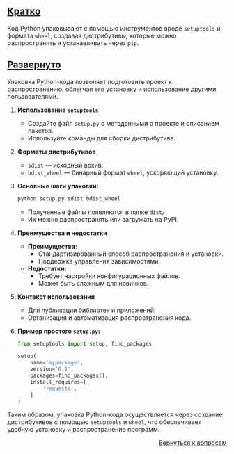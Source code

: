 ## <u>Кратко</u>

Код Python упаковывают с помощью инструментов вроде `setuptools` и формата `wheel`, создавая дистрибутивы, которые можно
распространять и устанавливать через `pip`.

## <u>Развернуто</u>

Упаковка Python-кода позволяет подготовить проект к распространению, облегчая его установку и использование другими
пользователями.

1. **Использование `setuptools`**
    - Создайте файл `setup.py` с метаданными о проекте и описанием пакетов.
    - Используйте команды для сборки дистрибутива.

2. **Форматы дистрибутивов**
    - `sdist` — исходный архив.
    - `bdist_wheel` — бинарный формат `wheel`, ускоряющий установку.

3. **Основные шаги упаковки:**
   ```bash
   python setup.py sdist bdist_wheel
   ```  
    - Полученные файлы появляются в папке `dist/`.
    - Их можно распространять или загружать на PyPI.

4. **Преимущества и недостатки**
    - **Преимущества:**
        - Стандартизированный способ распространения и установки.
        - Поддержка управления зависимостями.
    - **Недостатки:**
        - Требует настройки конфигурационных файлов.
        - Может быть сложным для новичков.

5. **Контекст использования**
    - Для публикации библиотек и приложений.
    - Организация и автоматизация распространения кода.

6. **Пример простого `setup.py`:**
    ```python
    from setuptools import setup, find_packages

    setup(
        name='mypackage',
        version='0.1',
        packages=find_packages(),
        install_requires=[
            'requests',
        ]
    )
    ```

Таким образом, упаковка Python-кода осуществляется через создание дистрибутивов с помощью `setuptools` и `wheel`, что
обеспечивает удобную установку и распространение программ.

<div align="right">

[Вернуться к вопросам](../Вопросы.md)

</div>
